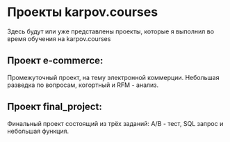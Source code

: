 # Проекты karpov.courses 
Здесь будут или уже представлены проекты, которые я выполнил во время обучения на karpov.courses

## Проект e-commerce: 
Промежуточный проект, на тему электронной коммерции. Небольшая разведка по вопросам, когортный и RFM - анализ.

## Проект final_project:
Финальный проект состоящий из трёх заданий: A/B - тест, SQL запрос и небольшая функция.


